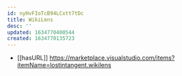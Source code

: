 ```yaml
---
id: nyHvFIoTcB94LCxtt7tDc
title: WikiLens
desc: ''
updated: 1634770400544
created: 1634770135723
---
```


- [[hasURL]] https://marketplace.visualstudio.com/items?itemName=lostintangent.wikilens
